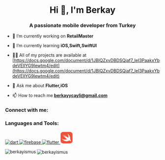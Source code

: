 <h1 align="center">Hi 👋, I'm Berkay</h1>
<h3 align="center">A passionate mobile developer from Turkey</h3>

- 🔭 I’m currently working on **RetailMaster**

- 🌱 I’m currently learning **iOS,Swift,SwiftUI**

- 👨‍💻 All of my projects are available at [https://docs.google.com/document/d/1JBIQZxvDBDSQiaf7_IeI3PaakxYbdeVEIlYG9Iewtm4/edit](https://docs.google.com/document/d/1JBIQZxvDBDSQiaf7_IeI3PaakxYbdeVEIlYG9Iewtm4/edit)

- 💬 Ask me about **Flutter,iOS**

- 📫 How to reach me **berkayycayli@gmail.com**

<h3 align="left">Connect with me:</h3>
<p align="left">
</p>

<h3 align="left">Languages and Tools:</h3>
<p align="left"> <a href="https://dart.dev" target="_blank" rel="noreferrer"> <img src="https://www.vectorlogo.zone/logos/dartlang/dartlang-icon.svg" alt="dart" width="40" height="40"/> </a> <a href="https://firebase.google.com/" target="_blank" rel="noreferrer"> <img src="https://www.vectorlogo.zone/logos/firebase/firebase-icon.svg" alt="firebase" width="40" height="40"/> </a> <a href="https://flutter.dev" target="_blank" rel="noreferrer"> <img src="https://www.vectorlogo.zone/logos/flutterio/flutterio-icon.svg" alt="flutter" width="40" height="40"/> </a> <a href="https://developer.apple.com/swift/" target="_blank" rel="noreferrer"> <img src="https://raw.githubusercontent.com/devicons/devicon/master/icons/swift/swift-original.svg" alt="swift" width="40" height="40"/> </a> </p>

<p><img align="left" src="https://github-readme-stats.vercel.app/api/top-langs?username=berkayismus&show_icons=true&locale=en&layout=compact" alt="berkayismus" /></p>

<p>&nbsp;<img align="center" src="https://github-readme-stats.vercel.app/api?username=berkayismus&show_icons=true&locale=en" alt="berkayismus" /></p>

